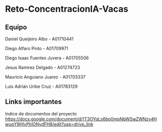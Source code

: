 # Reto-ConcentracionIA-Vacas

## Equipo

Daniel Queijeiro Albo - A01710441

Diego Alfaro Pinto - A01709971

Diego Isaac Fuentes Juvera - A01705506

Jesus Ramirez Delgado - A01274723

Mauricio Anguiano Juarez - A01703337

Luis Adrián Uribe Cruz - A01783129


## Links importantes

Indice de documentos del proyecto
https://docs.google.com/document/d/1T3OYqLs6bp0mpNbWSwZWNzy4HwuqY9HIyPhlONydFH8/edit?usp=drive_link
